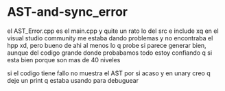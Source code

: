 # AST-and-sync_error
el AST_Error.cpp es el main.cpp y quite un rato lo del src e include xq en el visual studio community me estaba dando problemas y no encontraba el hpp xd, pero bueno de ahi al menos lo q probe si parece generar bien, aunque del codigo grande donde probabamos todo estoy confiando q si esta bien porque son mas de 40 niveles 

si el codigo tiene fallo no muestra el AST por si acaso y en unary creo q deje un print q estaba usando para debuguear
